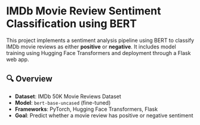# IMDb Movie Review Sentiment Classification using BERT

This project implements a sentiment analysis pipeline using BERT to classify IMDb movie reviews as either **positive** or **negative**. It includes model training using Hugging Face Transformers and deployment through a Flask web app.

## 🔍 Overview

- **Dataset**: IMDb 50K Movie Reviews Dataset
- **Model**: `bert-base-uncased` (fine-tuned)
- **Frameworks**: PyTorch, Hugging Face Transformers, Flask
- **Goal**: Predict whether a movie review has positive or negative sentiment
